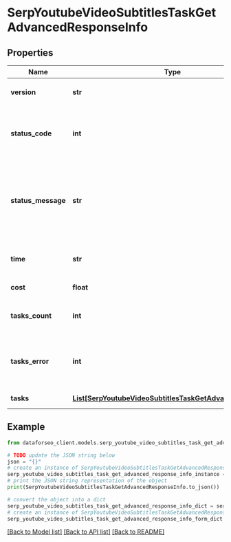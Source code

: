 # SerpYoutubeVideoSubtitlesTaskGetAdvancedResponseInfo


## Properties

Name | Type | Description | Notes
------------ | ------------- | ------------- | -------------
**version** | **str** | the current version of the API | [optional] 
**status_code** | **int** | general status code you can find the full list of the response codes here | [optional] 
**status_message** | **str** | general informational message you can find the full list of general informational messages here | [optional] 
**time** | **str** | total execution time, seconds | [optional] 
**cost** | **float** | total tasks cost, USD | [optional] 
**tasks_count** | **int** | the number of tasks in the tasks array | [optional] 
**tasks_error** | **int** | the number of tasks in the tasks array returned with an error | [optional] 
**tasks** | [**List[SerpYoutubeVideoSubtitlesTaskGetAdvancedTaskInfo]**](SerpYoutubeVideoSubtitlesTaskGetAdvancedTaskInfo.md) | array of tasks | [optional] 

## Example

```python
from dataforseo_client.models.serp_youtube_video_subtitles_task_get_advanced_response_info import SerpYoutubeVideoSubtitlesTaskGetAdvancedResponseInfo

# TODO update the JSON string below
json = "{}"
# create an instance of SerpYoutubeVideoSubtitlesTaskGetAdvancedResponseInfo from a JSON string
serp_youtube_video_subtitles_task_get_advanced_response_info_instance = SerpYoutubeVideoSubtitlesTaskGetAdvancedResponseInfo.from_json(json)
# print the JSON string representation of the object
print(SerpYoutubeVideoSubtitlesTaskGetAdvancedResponseInfo.to_json())

# convert the object into a dict
serp_youtube_video_subtitles_task_get_advanced_response_info_dict = serp_youtube_video_subtitles_task_get_advanced_response_info_instance.to_dict()
# create an instance of SerpYoutubeVideoSubtitlesTaskGetAdvancedResponseInfo from a dict
serp_youtube_video_subtitles_task_get_advanced_response_info_form_dict = serp_youtube_video_subtitles_task_get_advanced_response_info.from_dict(serp_youtube_video_subtitles_task_get_advanced_response_info_dict)
```
[[Back to Model list]](../README.md#documentation-for-models) [[Back to API list]](../README.md#documentation-for-api-endpoints) [[Back to README]](../README.md)


